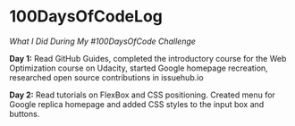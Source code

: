 # 100DaysOfCodeLog
*What I Did During My #100DaysOfCode Challenge*

**Day 1:** Read GitHub Guides, completed the introductory course for the Web Optimization course on Udacity, started Google homepage recreation, researched open source contributions in issuehub.io

**Day 2:** Read tutorials on FlexBox and CSS positioning. Created menu for Google replica homepage and added CSS styles to the input box and buttons.

